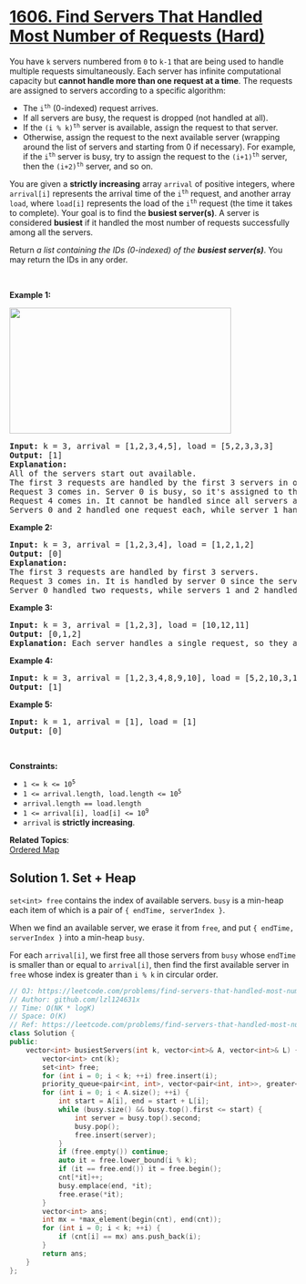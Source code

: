 # [1606. Find Servers That Handled Most Number of Requests (Hard)](https://leetcode.com/problems/find-servers-that-handled-most-number-of-requests/)

<p>You have <code>k</code> servers numbered from <code>0</code> to <code>k-1</code> that are being used to handle multiple requests simultaneously. Each server has infinite computational capacity but <strong>cannot handle more than one request at a time</strong>. The requests are assigned to servers according to a specific algorithm:</p>

<ul>
	<li>The <code>i<sup>th</sup></code> (0-indexed) request arrives.</li>
	<li>If all servers are busy, the request is dropped (not handled at all).</li>
	<li>If the <code>(i % k)<sup>th</sup></code> server is available, assign the request to that server.</li>
	<li>Otherwise, assign the request to the next available server (wrapping around the list of servers and starting from 0 if necessary). For example, if the <code>i<sup>th</sup></code> server is busy, try to assign the request to the <code>(i+1)<sup>th</sup></code> server, then the <code>(i+2)<sup>th</sup></code> server, and so on.</li>
</ul>

<p>You are given a <strong>strictly increasing</strong> array <code>arrival</code> of positive integers, where <code>arrival[i]</code> represents the arrival time of the <code>i<sup>th</sup></code> request, and another array <code>load</code>, where <code>load[i]</code> represents the load of the <code>i<sup>th</sup></code> request (the time it takes to complete). Your goal is to find the <strong>busiest server(s)</strong>. A server is considered <strong>busiest</strong> if it handled the most number of requests successfully among all the servers.</p>

<p>Return <em>a list containing the IDs (0-indexed) of the <strong>busiest server(s)</strong></em>. You may return the IDs in any order.</p>

<p>&nbsp;</p>
<p><strong>Example 1:</strong></p>
<img alt="" src="https://assets.leetcode.com/uploads/2020/09/08/load-1.png" style="width: 389px; height: 221px;">
<pre><strong>Input:</strong> k = 3, arrival = [1,2,3,4,5], load = [5,2,3,3,3] 
<strong>Output:</strong> [1] 
<strong>Explanation:</strong>
All of the servers start out available.
The first 3 requests are handled by the first 3 servers in order.
Request 3 comes in. Server 0 is busy, so it's assigned to the next available server, which is 1.
Request 4 comes in. It cannot be handled since all servers are busy, so it is dropped.
Servers 0 and 2 handled one request each, while server 1 handled two requests. Hence server 1 is the busiest server.
</pre>

<p><strong>Example 2:</strong></p>

<pre><strong>Input:</strong> k = 3, arrival = [1,2,3,4], load = [1,2,1,2]
<strong>Output:</strong> [0]
<strong>Explanation:</strong>
The first 3 requests are handled by first 3 servers.
Request 3 comes in. It is handled by server 0 since the server is available.
Server 0 handled two requests, while servers 1 and 2 handled one request each. Hence server 0 is the busiest server.
</pre>

<p><strong>Example 3:</strong></p>

<pre><strong>Input:</strong> k = 3, arrival = [1,2,3], load = [10,12,11]
<strong>Output:</strong> [0,1,2]
<strong>Explanation: </strong>Each server handles a single request, so they are all considered the busiest.
</pre>

<p><strong>Example 4:</strong></p>

<pre><strong>Input:</strong> k = 3, arrival = [1,2,3,4,8,9,10], load = [5,2,10,3,1,2,2]
<strong>Output:</strong> [1]
</pre>

<p><strong>Example 5:</strong></p>

<pre><strong>Input:</strong> k = 1, arrival = [1], load = [1]
<strong>Output:</strong> [0]
</pre>

<p>&nbsp;</p>
<p><strong>Constraints:</strong></p>

<ul>
	<li><code>1 &lt;= k &lt;= 10<sup>5</sup></code></li>
	<li><code>1 &lt;= arrival.length, load.length &lt;= 10<sup>5</sup></code></li>
	<li><code>arrival.length == load.length</code></li>
	<li><code>1 &lt;= arrival[i], load[i] &lt;= 10<sup>9</sup></code></li>
	<li><code>arrival</code> is <strong>strictly increasing</strong>.</li>
</ul>


**Related Topics**:  
[Ordered Map](https://leetcode.com/tag/ordered-map/)

## Solution 1. Set + Heap

`set<int> free` contains the index of available servers. `busy` is a min-heap each item of which is a pair of `{ endTime, serverIndex }`.

When we find an available server, we erase it from `free`, and put `{ endTime, serverIndex }` into a min-heap `busy`.

For each `arrival[i]`, we first free all those servers from `busy` whose `endTime` is smaller than or equal to `arrival[i]`, then find the first available server in `free` whose index is greater than `i % k` in circular order.

```cpp
// OJ: https://leetcode.com/problems/find-servers-that-handled-most-number-of-requests/
// Author: github.com/lzl124631x
// Time: O(NK * logK)
// Space: O(K)
// Ref: https://leetcode.com/problems/find-servers-that-handled-most-number-of-requests/discuss/876793/Java-O(nlogn)-use-both-TreeSet-and-PriorityQueue
class Solution {
public:
    vector<int> busiestServers(int k, vector<int>& A, vector<int>& L) {
        vector<int> cnt(k);
        set<int> free;
        for (int i = 0; i < k; ++i) free.insert(i);
        priority_queue<pair<int, int>, vector<pair<int, int>>, greater<>> busy; // endTime, serverIndex
        for (int i = 0; i < A.size(); ++i) {
            int start = A[i], end = start + L[i];
            while (busy.size() && busy.top().first <= start) {
                int server = busy.top().second;
                busy.pop();
                free.insert(server);
            }
            if (free.empty()) continue;
            auto it = free.lower_bound(i % k);
            if (it == free.end()) it = free.begin();
            cnt[*it]++;
            busy.emplace(end, *it);
            free.erase(*it);
        }
        vector<int> ans;
        int mx = *max_element(begin(cnt), end(cnt));
        for (int i = 0; i < k; ++i) {
            if (cnt[i] == mx) ans.push_back(i);
        }
        return ans;
    }
};
```